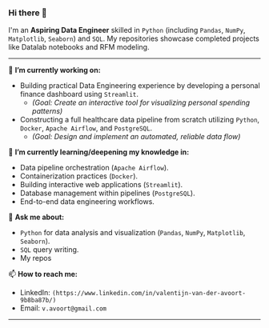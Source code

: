 ### Hi there 🤙

I'm an **Aspiring Data Engineer** skilled in `Python` (including `Pandas`, `NumPy`, `Matplotlib`, `Seaborn`) and `SQL`. My repositories showcase completed projects like Datalab notebooks and RFM modeling.

---

🔭 **I’m currently working on:**

* Building practical Data Engineering experience by developing a personal finance dashboard using `Streamlit`.
    * _(Goal: Create an interactive tool for visualizing personal spending patterns)_
* Constructing a full healthcare data pipeline from scratch utilizing `Python`, `Docker`, `Apache Airflow`, and `PostgreSQL`.
    * _(Goal: Design and implement an automated, reliable data flow)_

🌱 **I’m currently learning/deepening my knowledge in:**

* Data pipeline orchestration (`Apache Airflow`).
* Containerization practices (`Docker`).
* Building interactive web applications (`Streamlit`).
* Database management within pipelines (`PostgreSQL`).
* End-to-end data engineering workflows.

💬 **Ask me about:**

* `Python` for data analysis and visualization (`Pandas`, `NumPy`, `Matplotlib`, `Seaborn`).
* `SQL` query writing.
* My repos

📫 **How to reach me:**

* LinkedIn: `(https://www.linkedin.com/in/valentijn-van-der-avoort-9b8ba87b/)`
* Email: `v.avoort@gmail.com`

---
